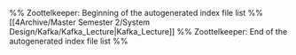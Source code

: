 %% Zoottelkeeper: Beginning of the autogenerated index file list  %%
 [[4Archive/Master Semester 2/System Design/Kafka/Kafka_Lecture|Kafka_Lecture]]
%% Zoottelkeeper: End of the autogenerated index file list  %%
